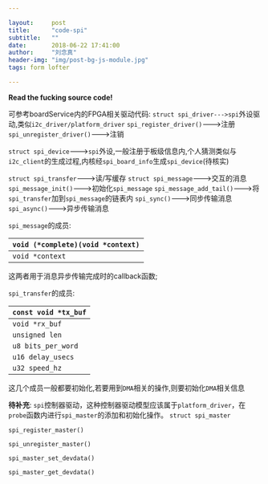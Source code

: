 ```yaml
---

layout:     post
title:      "code-spi"
subtitle:   ""
date:       2018-06-22 17:41:00
author:     "刘念真"
header-img: "img/post-bg-js-module.jpg"
tags: form lofter

---
```


**Read the fucking source code!**

可参考boardService内的FPGA相关驱动代码:
`struct spi_driver--->spi`外设驱动,类似`i2c_driver/platform_driver`
`spi_register_driver()`--->注册
`spi_unregister_driver()`--->注销

`struct spi_device`--->`spi`外设,一般注册于板级信息内,个人猜测类似与`i2c_client`的生成过程,内核经`spi_board_info`生成`spi_device`(待核实)

`struct spi_transfer`--->读/写缓存
`struct spi_message`--->交互的消息
`spi_message_init()`--->初始化`spi_message`
`spi_message_add_tail()`--->将`spi_transfer`加到`spi_message`的链表内
`spi_sync()`--->同步传输消息
`spi_async()`--->异步传输消息

`spi_message`的成员: 

| `void (*complete)(void *context)` |
| :-------------------------------- |
| `void *context`                   |

这两者用于消息异步传输完成时的callback函数;

`spi_transfer`的成员:

| `const void *tx_buf` |
| -------------------- |
| `void *rx_buf`       |
| `unsigned len`       |
| `u8 bits_per_word`   |
| `u16 delay_usecs`    |
| `u32 speed_hz`       |

这几个成员一般都要初始化,若要用到`DMA`相关的操作,则要初始化`DMA`相关信息

**待补充**:
`spi`控制器驱动，这种控制器驱动模型应该属于`platform_driver`，在`probe`函数内进行`spi_master`的添加和初始化操作。
`struct spi_master`

`spi_register_master()`

`spi_unregister_master()`

`spi_master_set_devdata()`

`spi_master_get_devdata()`



